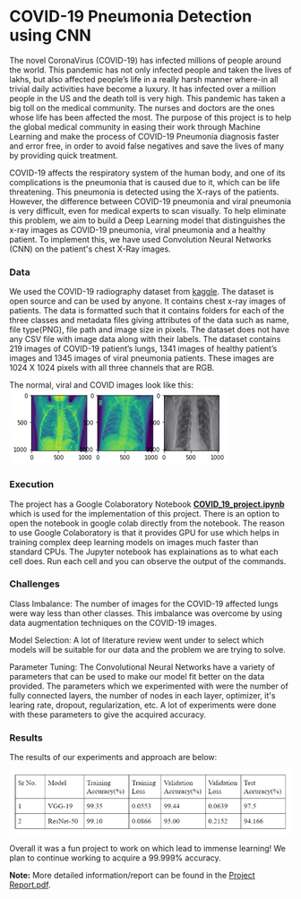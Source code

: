 # COVID-19 Pneumonia Detection using CNN

The novel CoronaVirus (COVID-19) has infected millions of people around the world. This pandemic has not only infected people and taken the lives of lakhs, but also affected people’s life in a really harsh manner where-in all trivial daily activities have become a luxury. It has infected over a million people in the US and the death toll is very high. This pandemic has taken a big toll on the medical community. The nurses and doctors are the ones whose life has been affected the most. The purpose of this project is to help the global medical community in easing their work through Machine Learning and make the process of COVID-19 Pneumonia diagnosis faster and error free, in order to avoid false negatives and save the lives of many by providing quick treatment.

COVID-19 affects the respiratory system of the human body, and one of its complications is the  pneumonia that is caused due to it, which can be life threatening. This pneumonia is detected using the X-rays of the patients. However, the difference between COVID-19 pneumonia and viral pneumonia is very difficult, even for medical experts to scan visually.
To help eliminate this problem, we aim to build a Deep Learning model that distinguishes the x-ray images as COVID-19 pneumonia, viral pneumonia and a healthy patient. To implement this, we have used Convolution Neural Networks (CNN) on the patient's chest X-Ray images.

### Data
We used the COVID-19 radiography dataset from [kaggle](https://www.kaggle.com/tawsifurrahman/covid19-radiography-database). The dataset is open source and can be used by anyone. It contains chest x-ray images of patients. The data is formatted such that it contains folders for each of the three classes and metadata files giving attributes of the data such as name, file type(PNG), file path and image size in pixels. The dataset does not have any CSV file with image data along with their labels.
The dataset contains 219 images of COVID-19 patient’s lungs, 1341 images of healthy patient’s images and 1345 images of viral pneumonia patients. These images are 1024 X 1024 pixels with all three channels that are RGB.

The normal, viral and COVID images look like this:
![screenshots/plot_images.png](screenshots/plot_images.PNG?raw=true)


### Execution
The project has a Google Colaboratory Notebook [**COVID_19_project.ipynb**](https://github.com/utsav-195/covid-19-detection-using-cnn/blob/master/COVID_19_Project.ipynb) which is used for the implementation of this project.
There is an option to open the notebook in google colab directly from the notebook.
The reason to use Google Colaboratory is that it provides GPU for use which helps in training complex deep learning models on images much faster than standard CPUs.
The Jupyter notebook has explainations as to what each cell does.
Run each cell and you can observe the output of the commands.

### Challenges
Class Imbalance: The number of images for the COVID-19 affected lungs were way less than other classes. This imbalance was overcome by using data augmentation techniques on the COVID-19 images.

Model Selection: A lot of literature review went under to select which models will be suitable for our data and the problem we are trying to solve.

Parameter Tuning: The Convolutional Neural Networks have a variety of parameters that can be used to make our model fit better on the data provided. The parameters which we experimented with were the number of fully connected layers, the number of nodes in each layer, optimizer, it's learing rate, dropout, regularization, etc.
A lot of experiments were done with these parameters to give the acquired accuracy.

### Results
The results of our experiments and approach are below:

![screenshots/results.png](screenshots/results.PNG?raw=true)

Overall it was a fun project to work on which lead to immense learning!
We plan to continue working to acquire a 99.999% accuracy.

**Note:** More detailed information/report can be found in the [Project Report.pdf](https://github.com/utsav-195/covid-19-detection-using-cnn/blob/master/Project%20Report.pdf).
